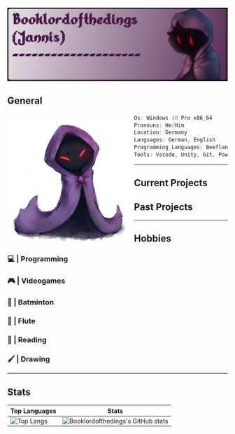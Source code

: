 ![The Booklordofthedings banner](https://github.com/Booklordofthedings/Booklordofthedings/blob/main/githubprofileheader.png)


## General
<img align="left" height="300px" src="https://github.com/Booklordofthedings/Booklordofthedings/blob/main/tiny_book2.png">

```csharp
Os: Windows 10 Pro x86_64
Pronouns: He/Him
Location: Germany
Languages: German, English
Programming_Languages: Beeflang, ( HTML, CSS ), C#, Javascript
Tools: Vscode, Unity, Git, Powershell
```

---

## Current Projects
## Past Projects

---

## Hobbies
### 💻 | Programming
### 🎮 | Videogames
### 🏸 | Batminton
### 🎼 | Flute
### 📕 | Reading
### 🖌 | Drawing

---
## Stats

Top Languages | Stats  
---|---  
![Top Langs](https://github-readme-stats.vercel.app/api/top-langs/?username=Booklordofthedings&show_icons=true&theme=radical) | ![Booklordofthedings's GitHub stats](https://github-readme-stats.vercel.app/api?username=Booklordofthedings&show_icons=true&theme=radical)
